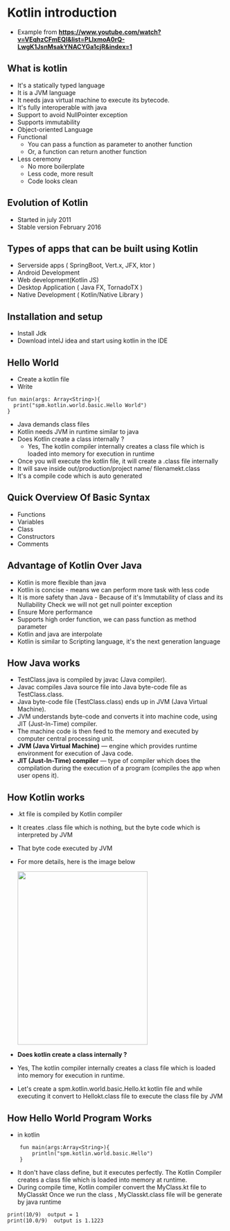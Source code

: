 # Kotlin introduction
- Example from **https://www.youtube.com/watch?v=VEqhzCFmEQI&list=PLlxmoA0rQ-LwgK1JsnMsakYNACYGa1cjR&index=1**
## What is kotlin
- It's a statically typed language
- It is a JVM language
- It needs java virtual machine to execute its bytecode.
- It's fully interoperable with java
- Support to avoid NullPointer exception
- Supports immutability
- Object-oriented Language
- Functional
    - You can pass a function as parameter to another function
    - Or, a function can return another function
- Less ceremony
    - No more boilerplate
    - Less code, more result
    - Code looks clean

## Evolution of Kotlin
- Started in july 2011
- Stable version February 2016
## Types of apps that can be built using Kotlin
- Serverside apps ( SpringBoot, Vert.x, JFX, ktor )
- Android Development
- Web development(Kotlin JS)
- Desktop Application ( Java FX, TornadoTX )
- Native Development  ( Kotlin/Native Library )
## Installation and setup
- Install Jdk
- Download intelJ idea and start using kotlin in the IDE

## Hello World
- Create a kotlin file
- Write
```
fun main(args: Array<String>){
  print("spm.kotlin.world.basic.Hello World")
}
```

- Java demands class files
- Kotlin needs JVM in runtime similar to java
- Does Kotlin create a class internally ?
    - Yes, The kotlin compiler internally creates a class file which is loaded into memory for execution in runtime
- Once you will execute the kotlin file, it will create a .class file internally
- It will save inside out/production/project name/ filenamekt.class
- It's a compile code which is auto generated

## Quick Overview Of Basic Syntax
- Functions
- Variables
- Class
- Constructors
- Comments

## Advantage of Kotlin Over Java
- Kotlin is more flexible than java
- Kotlin is concise - means we can perform more task with less code
- It is more safety than Java - Because of it's Immutability of class and its Nullability Check we will not get null pointer
  exception
- Ensure More performance
- Supports high order function, we can pass function as method parameter
- Kotlin and java are interpolate
- Kotlin is similar to Scripting language, it's the next generation language

## How Java works
- TestClass.java is compiled by javac (Java compiler).
- Javac compiles Java source file into Java byte-code file as TestClass.class.
- Java byte-code file (TestClass.class) ends up in JVM (Java Virtual Machine).
- JVM understands byte-code and converts it into machine code, using JIT (Just-In-Time) compiler.
- The machine code is then feed to the memory and executed by computer central processing unit.
- **JVM (Java Virtual Machine)** — engine which provides runtime environment for execution of Java code.
- **JIT (Just-In-Time) compiler** — type of compiler which does the compilation during the execution of a program (compiles the app when user opens it).

## How Kotlin works
- .kt file is compiled by Kotlin compiler
- It creates .class file which is nothing, but the byte code which is interpreted by JVM
- That byte code executed by JVM
- For more details, here is the image below

  <img src="https://github.com/spdobest/KotlinWorld/blob/master/ReadMe/images/javaKotlinCompiler.png" width="300" height="400" />


- **Does kotlin create a class internally ?**
- Yes, The kotlin compiler internally creates a class file which is loaded into memory for execution in runtime.
- Let's create a spm.kotlin.world.basic.Hello.kt kotlin file and while executing it convert to Hellokt.class file to execute the class file by
  JVM

## How Hello World Program Works
- in kotlin
```
    fun main(args:Array<String>){
        println("spm.kotlin.world.basic.Hello")
    }
``` 

- It don't have class define, but it executes perfectly. The Kotlin Compiler creates a class file which is loaded
  into memory at runtime.
- During compile time, Kotlin compiler convert the MyClass.kt file to MyClasskt
  Once we run the class , MyClasskt.class file will be generate by java runtime

 ```
 print(10/9)  output = 1
 print(10.0/9)  output is 1.1223
 ```